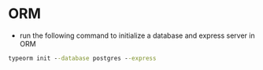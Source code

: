 # **ORM**
- run the following command to initialize a database and express server in ORM
```cmd
typeorm init --database postgres --express
```